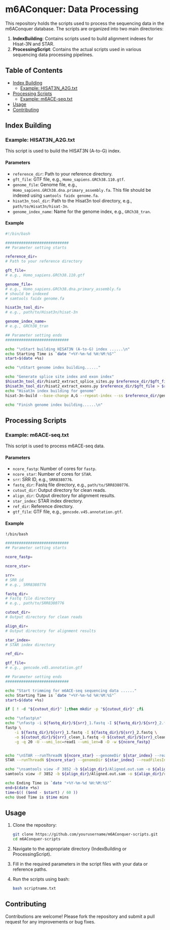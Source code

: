# m6AConquer: Data Processing

This repository holds the scripts used to process the sequencing data in the m6AConquer database. The scripts are organized into two main directories:

1. **IndexBuilding**: Contains scripts used to build alignment indexes for Hisat-3N and STAR.
2. **ProcessingScript**: Contains the actual scripts used in various sequencing data processing pipelines.

## Table of Contents

- [Index Building](#indexbuilding-scripts)
  - [Example: HISAT3N_A2G.txt](#hisat3n_a2gtxt)
- [Processing Scripts](#processing-scripts)
  - [Example: m6ACE-seq.txt](#m6ace-seqtxt)
- [Usage](#usage)
- [Contributing](#contributing)

## Index Building

### Example: HISAT3N_A2G.txt

This script is used to build the HISAT3N (A-to-G) index.

#### Parameters

- `reference_dir`: Path to your reference directory.
- `gft_file`: GTF file, e.g., `Homo_sapiens.GRCh38.110.gtf`.
- `genome_file`: Genome file, e.g., `Homo_sapiens.GRCh38.dna.primary_assembly.fa`. This file should be indexed using `samtools faidx genome.fa`.
- `hisat3n_tool_dir`: Path to the Hisat3n tool directory, e.g., `path/to/Hisat3n/hisat-3n`.
- `genome_index_name`: Name for the genome index, e.g., `GRCh38_tran`.

#### Example

```bash
#!/bin/bash

############################
## Parameter setting starts

reference_dir=
# Path to your reference directory

gft_file=
# e.g., Homo_sapiens.GRCh38.110.gtf

genome_file=
# e.g., Homo_sapiens.GRCh38.dna.primary_assembly.fa
# should be indexed
# samtools faidx genome.fa

hisat3n_tool_dir=
# e.g., path/to/Hisat3n/hisat-3n

genome_index_name=
# e.g., GRCh38_tran

## Parameter setting ends
############################

echo "\nStart building HISAT3N (A-to-G) index ......\n"
echo Starting Time is `date "+%Y-%m-%d %H:%M:%S"`
start=$(date +%s)

echo "\nStart genome index building......"

echo "Generate splice site index and exon index"
$hisat3n_tool_dir/hisat2_extract_splice_sites.py $reference_dir/$gft_file > $reference_dir/genome.ss
$hisat3n_tool_dir/hisat2_extract_exons.py $reference_dir/$gft_file > $reference_dir/genome.exon
echo "Hisat3n index building for genome"
hisat-3n-build --base-change A,G --repeat-index --ss $reference_dir/genome.ss --exon $reference_dir/genome.exon $reference_dir/$genome_file $reference_dir/$genome_index_name

echo "Finish genome index building......\n"
```

## Processing Scripts

### Example: m6ACE-seq.txt

This script is used to process m6ACE-seq data.

#### Parameters

- `ncore_fastp`: Number of cores for `fastp`.
- `ncore_star`: Number of cores for `STAR`.
- `srr`: SRR ID, e.g., `SRR8380776`.
- `fastq_dir`: Fastq file directory, e.g., `path/to/SRR8380776`.
- `cutout_dir`: Output directory for clean reads.
- `align_dir`: Output directory for alignment results.
- `star_index`: STAR index directory.
- `ref_dir`: Reference directory.
- `gtf_file`: GTF file, e.g., `gencode.v45.annotation.gtf`.

#### Example

```bash
!/bin/bash

############################
## Parameter setting starts

ncore_fastp=

ncore_star=

srr=
# SRR id
# e.g., SRR8380776

fastq_dir=
# Fastq file directory
# e.g., path/to/SRR8380776

cutout_dir=
# Output directory for clean reads

align_dir=
# Output directory for alignment results

star_index=
# STAR index directory

ref_dir=

gtf_file=
# e.g., gencode.v45.annotation.gtf

## Parameter setting ends
############################

echo "Start trimming for m6ACE-seq sequencing data ......"
echo Starting Time is `date "+%Y-%m-%d %H:%M:%S"`
start=$(date +%s)

if [ ! -d "${cutout_dir}" ];then mkdir -p "${cutout_dir}" ;fi

echo "\nfastp\n"
echo "\nfastp -i ${fastq_dir}/${srr}_1.fastq -I ${fastq_dir}/${srr}_2.fastq -o ${cutout_dir}/${srr}_clean_1.fastq -O ${cutout_dir}/${srr}_clean_2.fastq -g -U --umi_loc=read1 --umi_len=8 -D -w ${ncore_fastp}\n"
fastp \
	-i ${fastq_dir}/${srr}_1.fastq -I ${fastq_dir}/${srr}_2.fastq \
	-o ${cutout_dir}/${srr}_clean_1.fastq -O ${cutout_dir}/${srr}_clean_2.fastq \
	-g -q 20 -U --umi_loc=read1 --umi_len=8 -D -w ${ncore_fastp}


echo "\nSTAR --runThreadN ${ncore_star} --genomeDir ${star_index} --readFilesIn ${cutout_dir}/${srr}_clean_1.fastq ${cutout_dir}/${srr}_clean_2.fastq --sjdbGTFfile ${ref_dir}/${gtf_file} --outFileNamePrefix ${align_dir}/\n"
STAR --runThreadN ${ncore_star} --genomeDir ${star_index} --readFilesIn ${cutout_dir}/${srr}_clean_1.fastq ${cutout_dir}/${srr}_clean_2.fastq --sjdbGTFfile ${ref_dir}/${gtf_file} --outFileNamePrefix ${align_dir}/

echo "\nsamtools view -F 3852 -b ${align_dir}/Aligned.out.sam -o ${align_dir}/reads.bam\n"
samtools view -F 3852 -b ${align_dir}/Aligned.out.sam -o ${align_dir}/reads.bam

echo Ending Time is `date "+%Y-%m-%d %H:%M:%S"`
end=$(date +%s)
time=$(( ($end - $start) / 60 ))
echo Used Time is $time mins
```

## Usage

1. Clone the repository:

   ```bash
   git clone https://github.com/yourusername/m6AConquer-scripts.git
   cd m6AConquer-scripts
   ```

2. Navigate to the appropriate directory (IndexBuilding or ProcessingScript).

3. Fill in the required parameters in the script files with your data or reference paths.

4. Run the scripts using bash:

   ```bash
   bash scriptname.txt
   ```

## Contributing

Contributions are welcome! Please fork the repository and submit a pull request for any improvements or bug fixes.
